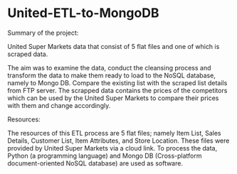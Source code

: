 # United-ETL-to-MongoDB

Summary of the project:

United Super Markets data that consist of 5 flat files and one of which is scraped data.

The aim was to examine the data, conduct the cleansing process and transform the data to make them ready to load to the NoSQL database, namely to Mongo DB. Compare the existing list with the scraped list details from FTP server. The scrapped data contains the prices of the competitors which can be used by the United Super Markets to compare their prices with them and change accordingly.

Resources:

The resources of this ETL process are 5 flat files; namely Item List, Sales Details, Customer List, Item Attributes, and Store Location. These files were provided by United Super Markets via a cloud link. To process the data, Python (a programming language) and Mongo DB (Cross-platform document-oriented NoSQL database) are used as software. 
